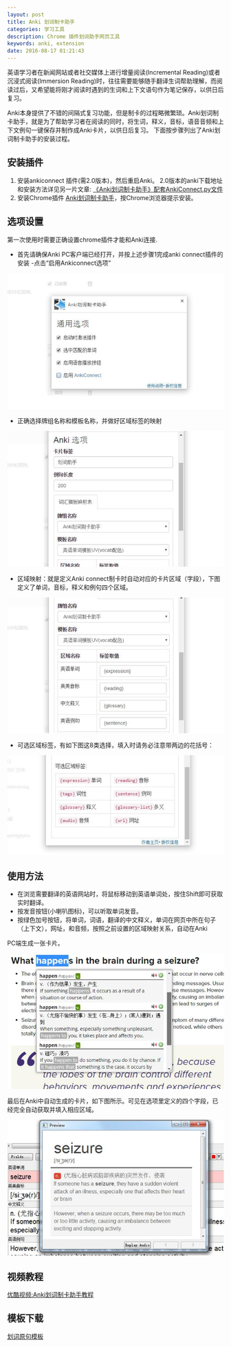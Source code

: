 ```yaml
---
layout: post
title: Anki 划词制卡助手
categories: 学习工具
description: Chrome 插件划词助手网页工具
keywords: anki, extension
date: 2016-08-17 01:21:43
---
```


英语学习者在新闻网站或者社交媒体上进行增量阅读(Incremental Reading)或者沉浸式阅读(Immersion Reading)时，往往需要能够随手翻译生词帮助理解，而阅读过后，又希望能将刚才阅读时遇到的生词和上下文语句作为笔记保存，以供日后复习。

Anki本身提供了不错的间隔式复习功能，但是制卡的过程略微繁琐。Anki划词制卡助手，就是为了帮助学习者在阅读的同时，将生词，释义，音标，语音音频和上下文例句一键保存并制作成Anki卡片，以供日后复习。 下面按步骤列出了Anki划词制卡助手的安装过程。

## 安装插件

1.  安装ankiconnect 插件(需2.0版本)，然后重启Anki。 2.0版本的anki下载地址和安装方法详见另一片文章: [《Anki划词制卡助手》配套AnkiConnect.py文件](http://www.laohuang.net/20160817/ankiconnect-py-file/)
2.  安装Chrome插件 [Anki划词制卡助手](https://chrome.google.com/webstore/detail/anki%E5%88%92%E8%AF%8D%E5%88%B6%E5%8D%A1%E5%8A%A9%E6%89%8B/ajencmdaamfnkgilhpgkepfhfgjfplnn?hl=zh-CN)，按Chrome浏览器提示安装。

## 选项设置

第一次使用时需要正确设置chrome插件才能和Anki连接.

- 首先请确保Anki PC客户端已经打开，并按上述步骤1完成anki connect插件的安装
-点击“启用Ankiconnect选项”

![](/images/anki-dict-helper-01.jpg)

- 正确选择牌组名称和模板名称，并做好区域标签的映射

![](/images/anki-dict-helper-02.jpg)

- 区域映射：就是定义Anki connect制卡时自动对应的卡片区域（字段），下图定义了单词，音标，释义和例句四个区域。

![](/images/anki-dict-helper-03.jpg)

- 可选区域标签，有如下图这8类选择，填入时请务必注意带两边的花括号：

![](/images/anki-dict-helper-04.jpg)

## 使用方法

- 在浏览需要翻译的英语网站时，将鼠标移动到英语单词处，按住Shift即可获取实时翻译。
- 按发音按钮(小喇叭图标)，可以听取单词发音。
- 按绿色加号按钮，将单词，词语，翻译的中文释义，单词在网页中所在句子（上下文），网址，和音频，按照之前设置的区域映射关系，自动在Anki 

PC端生成一张卡片。

![](/images/anki-dict-helper-05.jpg)

最后在Anki中自动生成的卡片，如下图所示。可见在选项里定义的四个字段，已经完全自动获取并填入相应区域。

![](/images/anki-dict-helper-06.jpg)

## 视频教程

[优酷视频:Anki划词制卡助手教程](http://v.youku.com/v_show/id_XMTgzMDgxODQ2NA==.html)  

## 模板下载

[划词原句模板](/files/ODH.zip)
